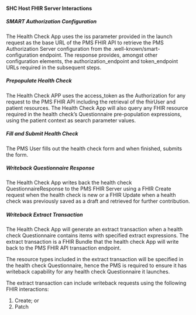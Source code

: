 #### SHC Host FHIR Server Interactions

##### SMART Authorization Configuration 
The Health Check App uses the iss parameter provided in the launch request as the base URL of the PMS FHIR API to retrieve the PMS Authorization Server configuration from the .well-known/smart-configuration endpoint. The response provides, amongst other configuration elements, the authorization_endpoint and token_endpoint URLs required in the subsequent steps. 

##### Prepopulate Health Check
The Health Check APP uses the access_token as the Authorization for any request to the PMS FHIR API including the retrieval of the fhirUser and patient resources. The Health Check App will also query any FHIR resource required in the health check’s Questionnaire pre-population expressions, using the patient context as search parameter values.

##### Fill and Submit Health Check
The PMS User fills out the health check form and when finished, submits the form.

##### Writeback Questionnaire Response
The Health Check App writes back the health check QuestionnaireResponse to the PMS FHIR Server using a FHIR Create request when the health check is new or a FHIR Update when a health check was previously saved as a draft and retrieved for further contribution.

##### Writeback Extract Transaction
The Health Check App will generate an extract transaction when a health check Questionnaire contains items with specified extract expressions. The extract transaction is a FHIR Bundle that the health check App will write back to the PMS FHIR API transaction endpoint. 

The resource types included in the extract transaction will be specified in the health check Questionnaire, hence the PMS is required to ensure it has writeback capability for any health check Questionnaire it launches. 

The extract transaction can include writeback requests using the following FHIR interactions:
1.	Create; or 
2.	Patch
